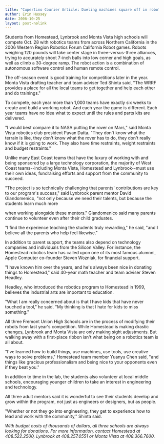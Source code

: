 ```yaml
---
title: "Cupertino Courier Article: Dueling machines square off in robot games"
author: Erin Hussey
date: 2006-10-25
layout: post-nolink
---
```


Students from Homestead, Lynbrook and Monta Vista high schools will compete Oct.
28 with robotics teams from across Northern California in the 2006 Western
Region Robotics Forum California Robot games. Robots weighing 120 pounds will
take center stage in three-versus-three alliances, trying to accurately shoot
7-inch balls into low corner and high goals, as well as climb a 30-degree ramp.
The robot action is a combination of autonomous software control and human
remote control.

The off-season event is good training for competitions later in the year. Monta
Vista drafting teacher and team adviser Ted Shinta said, "The WRRF provides a
place for all the local teams to get together and help each other and do
trainings."

To compete, each year more than 1,000 teams have exactly six weeks to create and
build a working robot. And each year the game is different. Each year teams have
no idea what to expect until the rules and parts kits are delivered.

"I would best compare it to NASA putting the rover on Mars," said Monta Vista
robotics club president Pavan Datta. "They don't know what the terrain is like,
they don't know what the rover has to do, they don't really know if it is going
to work. They also have time restraints, weight restraints and budget
restraints."

Unlike many East Coast teams that have the luxury of working with and being
sponsored by a large technology corporation, the majority of West Coast
teams--including Monta Vista, Homestead and Lynbrook--must use their own ideas,
fundraising efforts and support from the community to succeed.

"The project is so technically challenging that parents' contributions are key
to our program's success," said Lynbrook parent mentor David Giandomenico, "not
only because we need their talents, but because the students learn much more

when working alongside these mentors." Giandomenico said many parents continue
to volunteer even after their child graduates.

"I find the experience teaching the students truly rewarding," he said, "and I
believe all the parents who help feel likewise."

In addition to parent support, the teams also depend on technology companies and
individuals from the Silicon Valley. For instance, the Homestead robotics team
has called upon one of its most famous alumnni, Apple Computer co-founder Steven
Wozniak, for financial support.

"I have known him over the years, and he's always been nice in donating things
to Homestead," said 40-year math teacher and team adviser Steven Headley.

Headley, who introduced the robotics program to Homestead in 1999, believes the
industrial arts are important to education.

"What I am really concerned about is that I have kids that have never touched a
tool," he said. "My thinking is that I hate for kids to miss something."

All three Fremont Union High Schools are in the process of modifying their
robots from last year's competition. While Homestead is making drastic changes,
Lynbrook and Monta Vista are only making sight adjustments. But walking away
with a first-place ribbon isn't what being on a robotics team is all about.

"I've learned how to build things, use machines, use tools, use creative ways to
solve problems," Homestead team member Yuanyu Chen said, "and things like
gracious professionalism and being nice to your opponents even if they beat
you."

In addition to time in the lab, the students also volunteer at local middle
schools, encouraging younger children to take an interest in engineering and
technology.

All three adult mentors said it is wonderful to see their students develop and
grow within the program, not just as engineers or designers, but as people.

"Whether or not they go into engineering, they get to experience how to lead and
work with the community," Shinta said.

_With budget costs of thousands of dollars, all three schools are always looking
for donations. For more information, contact Homestead at 408.522.2500, Lynbrook
at 408.257.0551 or Monta Vista at 408.366.7600._
